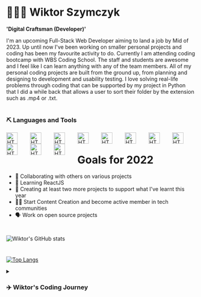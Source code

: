 # 👨🏽‍💻 Wiktor Szymczyk

**'Digital Craftsman (Developer)'**

I'm an upcoming Full-Stack Web Developer aiming to land a job by Mid of 2023. Up until now I've been working on smaller personal projects and coding has been my favourite activity to do. Currently I am attending coding bootcamp with WBS Coding School. The staff and students are awesome and I feel like I can learn anything with any of the team members. All of my personal coding projects are built from the ground up, from planning and designing to development and usability testing. I love solving real-life problems through coding that can be supported by my project in Python that I did a while back that allows a user to sort their folder by the extension such as .mp4 or .txt.

#
### ⛏ Languages and Tools
<img align="left" alt="HTML" width="30px" style="padding-right:30px;" src="https://cdn.jsdelivr.net/gh/devicons/devicon/icons/html5/html5-original.svg" />
<img align="left" alt="HTML" width="30px" style="padding-right:30px;" src="https://cdn.jsdelivr.net/gh/devicons/devicon/icons/css3/css3-original.svg" />
<img align="left" alt="HTML" width="30px" style="padding-right:30px;" src="https://cdn.jsdelivr.net/gh/devicons/devicon/icons/javascript/javascript-original.svg" />
<img align="left" alt="HTML" width="30px" style="padding-right:30px;" src="https://cdn.jsdelivr.net/gh/devicons/devicon/icons/python/python-original.svg" />
<img align="left" alt="HTML" width="30px" style="padding-right:30px;" src="https://cdn.jsdelivr.net/gh/devicons/devicon/icons/sqlite/sqlite-original.svg" />
<img align="left" alt="HTML" width="30px" style="padding-right:30px;" src="https://cdn.jsdelivr.net/gh/devicons/devicon/icons/github/github-original.svg" />
<img align="left" alt="HTML" width="30px" style="padding-right:30px;" src="https://cdn.jsdelivr.net/gh/devicons/devicon/icons/chrome/chrome-original.svg" />
<img align="left" alt="HTML" width="30px" style="padding-right:30px;" src="https://cdn.jsdelivr.net/gh/devicons/devicon/icons/intellij/intellij-original.svg" />
<img align="left" alt="HTML" width="30px" style="padding-right:30px;" src="https://cdn.jsdelivr.net/gh/devicons/devicon/icons/visualstudio/visualstudio-plain.svg" />
<img align="left" alt="HTML" width="30px" style="padding-right:30px;" src="https://cdn.jsdelivr.net/gh/devicons/devicon/icons/java/java-original.svg" />
<img align="left" alt="HTML" width="30px" style="padding-right:30px;" src="https://cdn.jsdelivr.net/gh/devicons/devicon/icons/androidstudio/androidstudio-original.svg" />      
<br>

# Goals for 2022
- 💬 Collaborating with others on various projects
- 📘 Learning ReactJS
- 🚧 Creating at least two more projects to support what I've learnt this year
- ✍🏻 Start Content Creation and become active member in tech communities
- 🗣 Work on open source projects 

#
![Wiktor's GitHub stats](https://github-readme-stats.vercel.app/api?username=WiktorSzymczyk&theme=dark&show_icons=true)
#
[![Top Langs](https://github-readme-stats.vercel.app/api/top-langs/?username=WiktorSzymczyk&layout=compact)](https://github.com/WiktorSzymczyk/github-readme-stats)

<details>
    <summary><h3>✈️ Wiktor's Coding Journey</h3></summary>
    I started my coding journey in 2016. That was the year I came to United Kingdom and started attending Computer Science classes in Year 7. At the end of Year 8 I had an option of what subjects to choose for my GCSE courses. I have decided to roll with Computer Science classes disregarding my teachers comments that my English wasn't strong enough for this subject and I will struggle a lot. Since I didn't really taken that into heart and wanted to prove my teacher wrong I decided to roll with the subject and give it a go! I have to admit that it was a life changing decision and I'm glad that I have taken it as it allowed me to meet numbers of great people and get to know the insides of how computers work and what coding actually is. I have carried on with Computer Science for my A-Levels too achieving Grade B at the end of the Semester in 2022. After trying to get an apprenticeship and being declined many times within the 3 months I have decided to roll on with coding bootcamp that I'm attending now. I am living with a dream to become a Professional Web Developer in 2023, working for an amazing company. So let's see what the next months will bring! 
</details>
